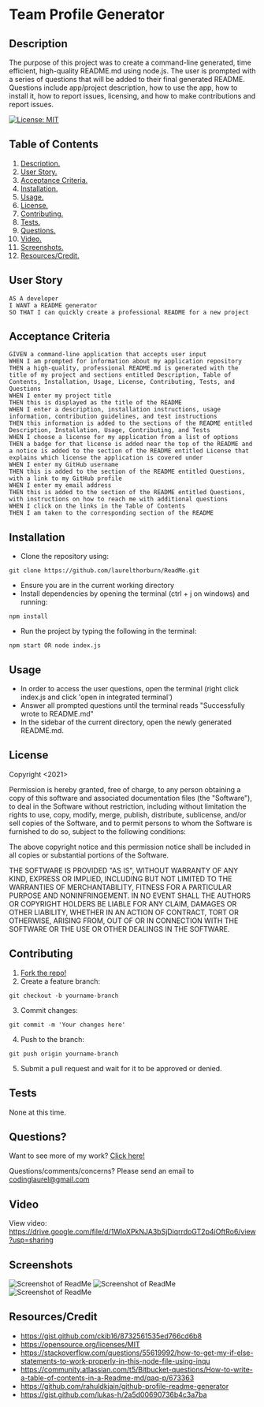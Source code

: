 # Team Profile Generator

<a name="descsection"></a>
## Description
The purpose of this project was to create a command-line generated, time efficient, high-quality README.md using node.js.  The user is prompted with a series of questions that will be added to their final generated README.  Questions include app/project description, how to use the app, how to install it, how to report issues, licensing, and how to make contributions and report issues.  

[![License: MIT](https://img.shields.io/badge/License-MIT-yellow.svg)](https://opensource.org/licenses/MIT)


## Table of Contents
1. [ Description. ](#descsection)
2. [ User Story. ](#usersection)
3. [ Acceptance Criteria. ](#acceptancesection)
4. [ Installation. ](#installsection)
5. [ Usage. ](#usagesection)
6. [ License. ](#licensesection)
7. [ Contributing. ](#contribsection)
8. [ Tests. ](#testsection)
9. [ Questions. ](#questionssection)
10. [ Video. ](#videosection)
11. [ Screenshots. ](#picsection)
12. [ Resources/Credit. ](#creditsection)

<a name="usersection"></a>
## User Story
```
AS A developer
I WANT a README generator
SO THAT I can quickly create a professional README for a new project
```

<a name="acceptancesection"></a>
## Acceptance Criteria
```
GIVEN a command-line application that accepts user input
WHEN I am prompted for information about my application repository
THEN a high-quality, professional README.md is generated with the title of my project and sections entitled Description, Table of Contents, Installation, Usage, License, Contributing, Tests, and Questions
WHEN I enter my project title
THEN this is displayed as the title of the README
WHEN I enter a description, installation instructions, usage information, contribution guidelines, and test instructions
THEN this information is added to the sections of the README entitled Description, Installation, Usage, Contributing, and Tests
WHEN I choose a license for my application from a list of options
THEN a badge for that license is added near the top of the README and a notice is added to the section of the README entitled License that explains which license the application is covered under
WHEN I enter my GitHub username
THEN this is added to the section of the README entitled Questions, with a link to my GitHub profile
WHEN I enter my email address
THEN this is added to the section of the README entitled Questions, with instructions on how to reach me with additional questions
WHEN I click on the links in the Table of Contents
THEN I am taken to the corresponding section of the README
```

<a name="installsection"></a>
## Installation
* Clone the repository using:
```
git clone https://github.com/laurelthorburn/ReadMe.git
```
* Ensure you are in the current working directory
* Install dependencies by opening the terminal (ctrl + j on windows) and running:
```
npm install
```
* Run the project by typing the following in the terminal:
```
npm start OR node index.js
```


<a name="usagesection"></a>
## Usage
* In order to access the user questions, open the terminal (right click index.js and click 'open in integrated terminal')
* Answer all prompted questions until the terminal reads "Successfully wrote to README.md"
* In the sidebar of the current directory, open the newly generated README.md.

<a name="licensesection"></a>
## License
Copyright <2021>

Permission is hereby granted, free of charge, to any person obtaining a copy of this software and associated documentation files (the "Software"), to deal in the Software without restriction, including without limitation the rights to use, copy, modify, merge, publish, distribute, sublicense, and/or sell copies of the Software, and to permit persons to whom the Software is furnished to do so, subject to the following conditions:

The above copyright notice and this permission notice shall be included in all copies or substantial portions of the Software.

THE SOFTWARE IS PROVIDED "AS IS", WITHOUT WARRANTY OF ANY KIND, EXPRESS OR IMPLIED, INCLUDING BUT NOT LIMITED TO THE WARRANTIES OF MERCHANTABILITY, FITNESS FOR A PARTICULAR PURPOSE AND NONINFRINGEMENT. IN NO EVENT SHALL THE AUTHORS OR COPYRIGHT HOLDERS BE LIABLE FOR ANY CLAIM, DAMAGES OR OTHER LIABILITY, WHETHER IN AN ACTION OF CONTRACT, TORT OR OTHERWISE, ARISING FROM, OUT OF OR IN CONNECTION WITH THE SOFTWARE OR THE USE OR OTHER DEALINGS IN THE SOFTWARE.

  <a name="contribsection"></a>
## Contributing
  
1. [Fork the repo!](https://docs.github.com/en/get-started/quickstart/fork-a-repo)
2. Create a feature branch:
```
git checkout -b yourname-branch
```
3. Commit changes:
```
git commit -m 'Your changes here'
```
4. Push to the branch:
```
git push origin yourname-branch
```
5. Submit a pull request and wait for it to be approved or denied.

  <a name="testsection"></a>
## Tests
  None at this time.

  <a name="questionssection"></a>
## Questions?
  Want to see more of my work? [Click here!](https://github.com/laurelthorburn)

  Questions/comments/concerns? Please send an email to codinglaurel@gmail.com
  
  <a name="videosection"></a>
## Video
  View video: https://drive.google.com/file/d/1WloXPkNJA3bSjDiqrrdoGT2p4iOftRo6/view?usp=sharing

  <a name="picsection"></a>
  ## Screenshots
  ![Screenshot of ReadMe](./Media/screenshot1.png)
  ![Screenshot of ReadMe](./Media/screenshot2.png)
  ![Screenshot of ReadMe](./Media/screenshot3.png)

  <a name="creditsection"></a>
## Resources/Credit
* https://gist.github.com/ckib16/8732561535ed766cd6b8
* https://opensource.org/licenses/MIT
* https://stackoverflow.com/questions/55619992/how-to-get-my-if-else-statements-to-work-properly-in-this-node-file-using-inqu
* https://community.atlassian.com/t5/Bitbucket-questions/How-to-write-a-table-of-contents-in-a-Readme-md/qaq-p/673363
* https://github.com/rahuldkjain/github-profile-readme-generator
* https://gist.github.com/lukas-h/2a5d00690736b4c3a7ba
